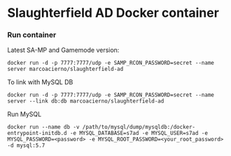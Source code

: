 Slaughterfield AD Docker container
======================

### Run container

Latest SA-MP and Gamemode version: 

```
docker run -d -p 7777:7777/udp -e SAMP_RCON_PASSWORD=secret --name server marcoacierno/slaughterfield-ad
```

To link with MySQL DB 

```
docker run -d -p 7777:7777/udp -e SAMP_RCON_PASSWORD=secret --name server --link db:db marcoacierno/slaughterfield-ad
```

Run MySQL

```
docker run --name db -v /path/to/mysql/dump/mysqldb:/docker-entrypoint-initdb.d -e MYSQL_DATABASE=s7ad -e MYSQL_USER=s7ad -e MYSQL_PASSWORD=<password> -e MYSQL_ROOT_PASSWORD=<your_root_password> -d mysql:5.7
```
